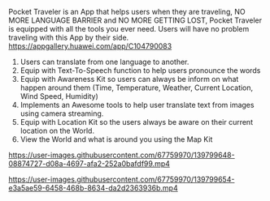 Pocket Traveler is an App that helps users when they are traveling, NO MORE LANGUAGE BARRIER and NO MORE GETTING LOST, Pocket Traveler is equipped with all the tools you ever need. Users will have no problem traveling with this App by their side.
https://appgallery.huawei.com/app/C104790083

1. Users can translate from one language to another.
2. Equip with Text-To-Speech function to help users pronounce the words
3. Equip with Awareness Kit so users can always be inform on what happen around them (Time, Temperature, Weather, Current Location, Wind Speed, Humidity)
4. Implements an Awesome tools to help user translate text from images using camera streaming.
5. Equip with Location Kit so the users always be aware on their current location on the World.
6. View the World and what is around you using the Map Kit







https://user-images.githubusercontent.com/67759970/139799648-08874727-d08a-4697-afa2-252a0bafdf99.mp4



https://user-images.githubusercontent.com/67759970/139799654-e3a5ae59-6458-468b-8634-da2d2363936b.mp4

